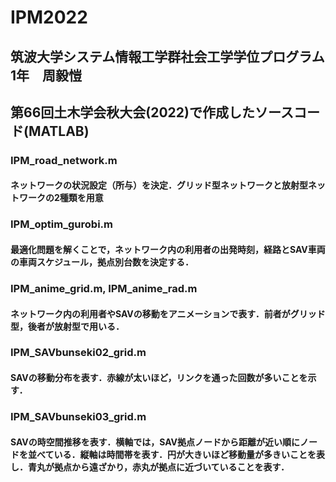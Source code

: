 # IPM2022
## 筑波大学システム情報工学群社会工学学位プログラム1年　周毅愷
## 第66回土木学会秋大会(2022)で作成したソースコード(MATLAB)

### IPM_road_network.m
#### ネットワークの状況設定（所与）を決定．グリッド型ネットワークと放射型ネットワークの2種類を用意

### IPM_optim_gurobi.m
#### 最適化問題を解くことで，ネットワーク内の利用者の出発時刻，経路とSAV車両の車両スケジュール，拠点別台数を決定する．

### IPM_anime_grid.m, IPM_anime_rad.m
#### ネットワーク内の利用者やSAVの移動をアニメーションで表す．前者がグリッド型，後者が放射型で用いる．

### IPM_SAVbunseki02_grid.m
#### SAVの移動分布を表す．赤線が太いほど，リンクを通った回数が多いことを示す．

### IPM_SAVbunseki03_grid.m
#### SAVの時空間推移を表す．横軸では，SAV拠点ノードから距離が近い順にノードを並べている．縦軸は時間帯を表す．円が大きいほど移動量が多きいことを表し．青丸が拠点から遠ざかり，赤丸が拠点に近づいていることを表す．
